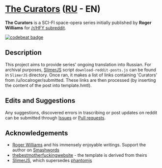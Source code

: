 # [The Curators](https://wolfgirl.org/copypasta/The%20Curators/) ([RU](https://github.com/Brawlence/Localroger-The-Curators#%D0%BA%D1%83%D1%80%D0%B0%D1%82%D0%BE%D1%80%D1%8B-ru---en) - **EN**) #
**The Curators** is a SCI-FI space-opera series initially published by **Roger Williams** for [/r/HFY subreddit](https://reddit.com/r/HFY).

[![codebeat badge](https://codebeat.co/badges/1f216180-c3c9-4589-a384-0ac536b7b74c)](https://codebeat.co/projects/github-com-brawlence-localroger-the-curators-master)

## Description ##

This project aims to provide series' ongoing translation into Russian. For archival purposes, [SlimerJS](https://slimerjs.org/) script `download-reddit-posts.js` can be found in `SlimerJS` directory. Once ran, it makes a list of links containing 'Curators' from /u/localroger/submitted. These links are then processed (by inserting the content of the post into template.hmtl).

## Edits and Suggestions ##

Any suggestions, discovered errors in trascribing or post updates on reddit can be submitted through [Issues](https://github.com/Brawlence/Localroger-The-Curators/issues) or [Pull requests](https://github.com/Brawlence/Localroger-The-Curators/pulls).

## Acknowledgements ##

* [Roger Williams](http://localroger.com/) and his immensely enjoyable writings. Support the author on [Smashwords](https://www.smashwords.com/books/view/836390) 
* [thebestmotherfuckingwebsite](https://github.com/denysvitali/thebestmotherfuckingwebsite) - the template is derived from theirs
* [SlimerJS](https://github.com/laurentj/slimerjs), which supersedes [phantomjs](https://github.com/ariya/phantomjs)